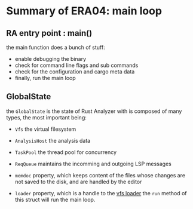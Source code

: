 # Summary of ERA04: main loop

## RA entry point : main()
the main function does a bunch of stuff:
* enable debugging the binary
* check for command line flags and sub commands
* check for the configuration and cargo meta data
* finally, run the main loop

## GlobalState
the `GlobalState` is the state of Rust Analyzer with is composed of many types, the most important being: 
* `Vfs` the virtual filesystem
* `AnalysisHost` the analysis data
* `TaskPool` the thread pool for concurrency
* `ReqQueue` maintains the incomming and outgoing LSP messages

* `memdoc` property, which keeps content of the files whose changes are not saved to the disk, and are handled by the editor
* `loader` property, which is a handle to the [vfs loader](vfs_02.md)
the `run` method of this struct will run the main loop.